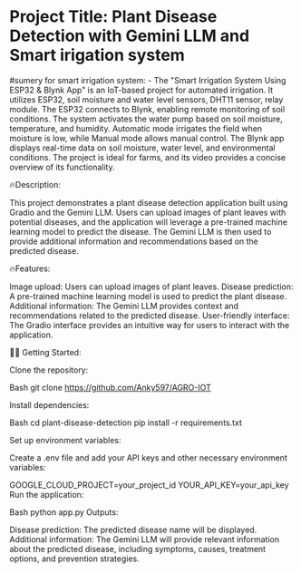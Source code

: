 # Project Title: Plant Disease Detection with Gemini LLM and Smart irigation system
#sumery for smart irrigation system: - 
The "Smart Irrigation System Using ESP32 & Blynk App" is an IoT-based project for automated irrigation. It utilizes ESP32, soil moisture and water level sensors, DHT11 sensor, relay module. The ESP32 connects to Blynk, enabling remote monitoring of soil conditions. The system activates the water pump based on soil moisture, temperature, and humidity. Automatic mode irrigates the field when moisture is low, while Manual mode allows manual control. The Blynk app displays real-time data on soil moisture, water level, and environmental conditions. The project is ideal for farms, and its video provides a concise overview of its functionality.

🔥Description:

This project demonstrates a plant disease detection application built using Gradio and the Gemini LLM. Users can upload images of plant leaves with potential diseases, and the application will leverage a pre-trained machine learning model to predict the disease. The Gemini LLM is then used to provide additional information and recommendations based on the predicted disease.

🔥Features:

Image upload: Users can upload images of plant leaves.
Disease prediction: A pre-trained machine learning model is used to predict the plant disease.
Additional information: The Gemini LLM provides context and recommendations related to the predicted disease.
User-friendly interface: The Gradio interface provides an intuitive way for users to interact with the application.

🥷🏻 Getting Started:

Clone the repository:

Bash
git clone https://github.com/Anky597/AGRO-IOT


Install dependencies:

Bash
cd plant-disease-detection
pip install -r requirements.txt

Set up environment variables:

Create a .env file and add your API keys and other necessary environment variables:

GOOGLE_CLOUD_PROJECT=your_project_id
YOUR_API_KEY=your_api_key
Run the application:

Bash
python app.py
Outputs:

Disease prediction: The predicted disease name will be displayed.
Additional information: The Gemini LLM will provide relevant information about the predicted disease, including symptoms, causes, treatment options, and prevention strategies.
